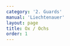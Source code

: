 ```yaml
---
category: '2. Guards'
manual: 'Liechtenauer'
layout: page
title: Ox / Ochs
order: 1
---
```


<link rel="import" href="/bower_components/polymer/polymer.html">
<link rel="import" href="shared-styles.html">

<dom-module id="{{ page.url | split:'/' | last | remove: '.html' }}-element">
  <template>
    <style include="shared-styles">
      :host {
        display: block;

        padding: 10px;
      }
    </style>

    <div class="card">

      <h1>{{ page.title }}</h1>

      <p>The Ox is the first posture (or guard) described by Meyer and is one of his chief postures. The Ox is the upper hanger, intended to defend the two upper (left and right) quarters of the body. He describes it thus:</p>

      <blockquote><p>The upper parts of the combatant are guarded with the Ox, which is two moded, right and left, thus one can stand in the Ox in two modes, namely the right and left modes.</p>

      <p>The right Ox is performed thus: stand with your Left Foot forward, holding the Sword with the hilt next to your head, high and on the right side, so that your forward point is directed against your opponent’s face. For the left Ox reverse this, namely stand with your right Foot forward, hold your hilt near your head on its left side as said above.</p></blockquote>

      <img class="card-image" src="/manuals/meyer/images/guards/ochs-illustration.jpg">

      <p>The Ox is also one of Liechtenauer's chief postures, which most likely influenced its inclusion in Meyer's chief postures.</p>

      <p>It may be useful to note the configuration of the hands in the position of the Ox, when comparing different descriptions and illustrations across the Liechtenauer tradition some describe the thumb being below the blade while others do not:</p>

      <p><strong>Pseudo-Peter von Danzig</strong>
      <blockquote>The first guard is called the Ox, position yourself thus with it: stand with your left foot before and hold your sword near your right side, with the hilt before your head so that your thumb is under the sword, and hang the point in against his face.</blockquote></p>

      <p><strong>Sigmund ain Ringeck</strong>
      <blockquote>The first guard is called the Ox; arrange yourself thusly: Stand with the left foot forwards and hold your sword near your right side with the hilt in front of your head, and let the point hang against the face.</blockquote></p>

      <p><strong>Jud Lew</strong>
      <blockquote>Position yourself in the Ox thus: stand with the left foot in front and hold your sword on your right side with the hilt in front of the head, so that the short edge stands against you, and hold the point thus against the face. Position yourself on the left side in the Ox thus: stand with the right foot before and hold your sword on your left side with the hilt in front of the head, so that the long edge stands against you, and hold the point thus against his face.</blockquote></p>

      <p>Derivative to the hand position is the angle of the blade itself. There are three edge configurations we can have for the Ox: vertical, horizontal or angled, each with some pros and cons.

      <li><strong>Vertical</strong> angle fails to protect to the hands against an oncoming cut. It is however easier to transition into some cuts through it.</li>
      <li><strong>Horizontal</strong> angle protects the hands better than a vertical angle and is a natural ending position when performing upper Thrawt cuts (Zwerchhaus). It does however leave some parts of the fingers exposes if gripped very close to the crossguard.</li>
      <li><strong>Angled</strong> configuration provides the most protection to the hands against cuts from above, though may feel somewhat more awkward to position at first.</li>
      </p>

      <p>It is the opinion of this page's writer (Shanee Nishry) that the angled configuration is the ideal and most protective - getting used to the angle is quite easy and once done Zwerchhaus will become naturally angled to reach to that position. However it is advised that you experiment with different the configurations and see how they work for you in protecting your hands and transitions into cuts. Remember that ideally you should always change your angle and grip to suit your needs and not strictly stick to a single configuration at all times.</p>



    </div>
  </template>

  <script>
    Polymer({
      is: '{{ page.url | split:'/' | last | remove: '.html' }}-element',
    });
  </script>
</dom-module>